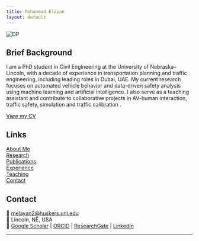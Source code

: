 ```yaml
---
title: Mohammad Elayan
layout: default
---
```


![DP](DP3.jpg)

## Brief Background
I am a PhD student in Civil Engineering at the University of Nebraska–Lincoln, with a decade of experience in transportation planning and traffic engineering, including leading roles in Dubai, UAE. My current research focuses on automated vehicle behavior and data-driven safety analysis using machine learning and artificial intelligence. I also serve as a teaching assistant and contribute to collaborative projects in AV-human interaction, traffic safety, simulation and traffic calibration .

[View my CV](Elayan_CV.pdf)

## Links
[About Me](about.md)  
[Research](research.md)  
[Publications](publications.md)  
[Experience](experience.md)  
[Teaching](teaching.md)  
[Contact](#contact)  

## Contact
📧 melayan2@huskers.unl.edu  
📍 Lincoln, NE, USA  
🔗 [Google Scholar](https://scholar.google.com/citations?hl=en&user=4ypH5kAAAAAJ&view_op=list_works&sortby=pubdate) | [ORCID](https://orcid.org/0009-0001-2562-5694) | [ResearchGate](https://www.researchgate.net/profile/Mohammad-Elayan-2) | [LinkedIn](https://www.linkedin.com/in/mohammad-elayan-69096662)

---
